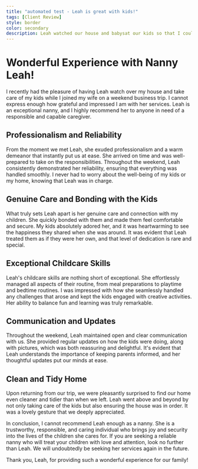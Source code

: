```yaml
--- 
title: "automated test - Leah is great with kids!" 
tags: [Client Review] 
style: border 
color: secondary 
description: Leah watched our house and babysat our kids so that I could join my wife on her business trip 
--- 
```


# Wonderful Experience with Nanny Leah!

I recently had the pleasure of having Leah watch over my house and take care of my kids while I joined my wife on a weekend business trip. I cannot express enough how grateful and impressed I am with her services. Leah is an exceptional nanny, and I highly recommend her to anyone in need of a responsible and capable caregiver.

## Professionalism and Reliability

From the moment we met Leah, she exuded professionalism and a warm demeanor that instantly put us at ease. She arrived on time and was well-prepared to take on the responsibilities. Throughout the weekend, Leah consistently demonstrated her reliability, ensuring that everything was handled smoothly. I never had to worry about the well-being of my kids or my home, knowing that Leah was in charge.

## Genuine Care and Bonding with the Kids

What truly sets Leah apart is her genuine care and connection with my children. She quickly bonded with them and made them feel comfortable and secure. My kids absolutely adored her, and it was heartwarming to see the happiness they shared when she was around. It was evident that Leah treated them as if they were her own, and that level of dedication is rare and special.

## Exceptional Childcare Skills

Leah's childcare skills are nothing short of exceptional. She effortlessly managed all aspects of their routine, from meal preparations to playtime and bedtime routines. I was impressed with how she seamlessly handled any challenges that arose and kept the kids engaged with creative activities. Her ability to balance fun and learning was truly remarkable.

## Communication and Updates

Throughout the weekend, Leah maintained open and clear communication with us. She provided regular updates on how the kids were doing, along with pictures, which was both reassuring and delightful. It's evident that Leah understands the importance of keeping parents informed, and her thoughtful updates put our minds at ease.

## Clean and Tidy Home

Upon returning from our trip, we were pleasantly surprised to find our home even cleaner and tidier than when we left. Leah went above and beyond by not only taking care of the kids but also ensuring the house was in order. It was a lovely gesture that we deeply appreciated.

In conclusion, I cannot recommend Leah enough as a nanny. She is a trustworthy, responsible, and caring individual who brings joy and security into the lives of the children she cares for. If you are seeking a reliable nanny who will treat your children with love and attention, look no further than Leah. We will undoubtedly be seeking her services again in the future.

Thank you, Leah, for providing such a wonderful experience for our family!
